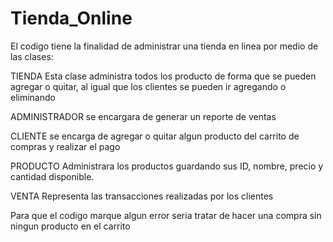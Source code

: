 # Tienda_Online
El codigo tiene la finalidad de administrar una tienda en linea por medio de las clases:

TIENDA
Esta clase administra todos los producto de forma que se pueden agregar o quitar, al igual que los clientes se pueden ir agregando o eliminando

ADMINISTRADOR
se encargara de generar un reporte de ventas

CLIENTE
se encarga de agregar o quitar algun producto del carrito de compras y realizar el pago

PRODUCTO
Administrara los productos guardando sus ID, nombre, precio y cantidad disponible.

VENTA
Representa las transacciones realizadas por los clientes


Para que el codigo marque algun error seria tratar de hacer una compra sin ningun producto en el carrito

